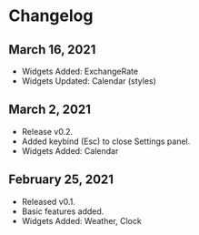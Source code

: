 # Changelog

## March 16, 2021

- Widgets Added: ExchangeRate
- Widgets Updated: Calendar (styles)

## March 2, 2021

- Release v0.2.
- Added keybind (Esc) to close Settings panel.
- Widgets Added: Calendar

## February 25, 2021

- Released v0.1.
- Basic features added.
- Widgets Added: Weather, Clock
